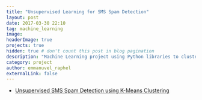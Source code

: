 ```yaml
---
title: "Unsupervised Learning for SMS Spam Detection"
layout: post
date: 2017-03-30 22:10
tag: machine_learning
image: 
headerImage: true
projects: true
hidden: true # don't count this post in blog pagination
description: "Machine Learning project using Python libraries to cluster a data set of 'sms' messages into 'spam' and 'ham' using k-means clustering."
category: project
author: emmanuvel_raphel
externalLink: false
---
```



+ [Unsupervised SMS Spam Detection using K-Means Clustering](https://github.com/raphelemmanuvel/unsupervised-sms_spam_detection-k-means_clustering)


